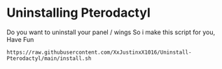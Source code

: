 # Uninstalling Pterodactyl

Do you want to uninstall your panel / wings
So i make this script for you, Have Fun

``
https://raw.githubusercontent.com/XxJustinxX1016/Uninstall-Pterodactyl/main/install.sh
``

